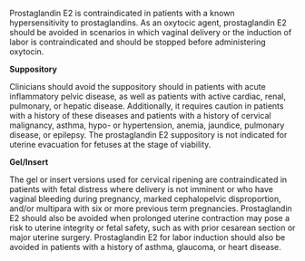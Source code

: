 Prostaglandin E2 is contraindicated in patients with a known hypersensitivity to prostaglandins. As an oxytocic agent, prostaglandin E2 should be avoided in scenarios in which vaginal delivery or the induction of labor is contraindicated and should be stopped before administering oxytocin.

**Suppository**

Clinicians should avoid the suppository should in patients with acute inflammatory pelvic disease, as well as patients with active cardiac, renal, pulmonary, or hepatic disease. Additionally, it requires caution in patients with a history of these diseases and patients with a history of cervical malignancy, asthma, hypo- or hypertension, anemia, jaundice, pulmonary disease, or epilepsy. The prostaglandin E2 suppository is not indicated for uterine evacuation for fetuses at the stage of viability.

**Gel/Insert**

The gel or insert versions used for cervical ripening are contraindicated in patients with fetal distress where delivery is not imminent or who have vaginal bleeding during pregnancy, marked cephalopelvic disproportion, and/or multipara with six or more previous term pregnancies. Prostaglandin E2 should also be avoided when prolonged uterine contraction may pose a risk to uterine integrity or fetal safety, such as with prior cesarean section or major uterine surgery. Prostaglandin E2 for labor induction should also be avoided in patients with a history of asthma, glaucoma, or heart disease.
